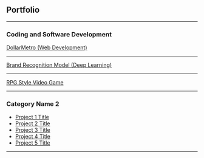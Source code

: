 ## Portfolio

---

### Coding and Software Development 

[DollarMetro (Web Development)](/sample_page)
<!--<img src="images/dummy_thumbnail.jpg?raw=true"/>-->

---
[Brand Recognition Model (Deep Learning)](/pdf/sample_presentation.pdf)
<!--<img src="images/dummy_thumbnail.jpg?raw=true"/>-->

---
[RPG Style Video Game](http://example.com/)
<!--<img src="images/dummy_thumbnail.jpg?raw=true"/>-->

---

### Category Name 2

- [Project 1 Title](http://example.com/)
- [Project 2 Title](http://example.com/)
- [Project 3 Title](http://example.com/)
- [Project 4 Title](http://example.com/)
- [Project 5 Title](http://example.com/)

---




<!------->
<!--<p style="font-size:11px">Page template forked from <a href="https://github.com/evanca/quick-portfolio">evanca</a></p>
<!-- Remove above link if you don't want to attibute -->
